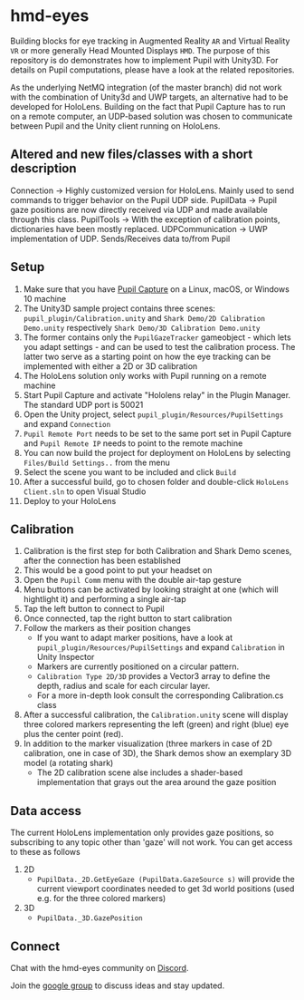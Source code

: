# hmd-eyes

Building blocks for eye tracking in Augmented Reality `AR` and Virtual Reality `VR` or more generally Head Mounted Displays `HMD`.
The purpose of this repository is do demonstrates how to implement Pupil with Unity3D.
For details on Pupil computations, please have a look at the related repositories.

As the underlying NetMQ integration (of the master branch) did not work with the combination of Unity3d and UWP targets, an alternative had to be developed for HoloLens.
Building on the fact that Pupil Capture has to run on a remote computer, an UDP-based solution was chosen to communicate between Pupil and the Unity client running on HoloLens.  

## Altered and new files/classes with a short description
Connection -> Highly customized version for HoloLens. Mainly used to send commands to trigger behavior on the Pupil UDP side.
PupilData -> Pupil gaze positions are now directly received via UDP and made available through this class.
PupilTools -> With the exception of calibration points, dictionaries have been mostly replaced.
UDPCommunication -> UWP implementation of UDP. Sends/Receives data to/from Pupil

## Setup

1. Make sure that you have [Pupil Capture](https://github.com/pupil-labs/pupil/releases/latest) on a Linux, macOS, or Windows 10 machine
2. The Unity3D sample project contains three scenes: `pupil_plugin/Calibration.unity` and `Shark Demo/2D Calibration Demo.unity` respectively `Shark Demo/3D Calibration Demo.unity`
3. The former contains only the `PupilGazeTracker` gameobject - which lets you adapt settings - and can be used to test the calibration process. The latter two serve as a starting point on how the eye tracking can be implemented with either a 2D or 3D calibration
4. The HoloLens solution only works with Pupil running on a remote machine
5. Start Pupil Capture and activate "Hololens relay" in the Plugin Manager. The standard UDP port is 50021
6. Open the Unity project, select `pupil_plugin/Resources/PupilSettings` and expand `Connection`
7. `Pupil Remote Port` needs to be set to the same port set in Pupil Capture and `Pupil Remote IP` needs to point to the remote machine
8. You can now build the project for deployment on HoloLens by selecting `Files/Build Settings..` from the menu
9. Select the scene you want to be included and click `Build`
10. After a successful build, go to chosen folder and double-click `HoloLens Client.sln` to open Visual Studio
11. Deploy to your HoloLens

## Calibration

1. Calibration is the first step for both Calibration and Shark Demo scenes, after the connection has been established
2. This would be a good point to put your headset on
3. Open the `Pupil Comm` menu with the double air-tap gesture
4. Menu buttons can be activated by looking straight at one (which will hightlight it) and performing a single air-tap
5. Tap the left button to connect to Pupil
6. Once connected, tap the right button to start calibration
7. Follow the markers as their position changes
	* If you want to adapt marker positions, have a look at `pupil_plugin/Resources/PupilSettings` and expand `Calibration` in Unity Inspector
	* Markers are currently positioned on a circular pattern. 
	* `Calibration Type 2D/3D` provides a Vector3 array to define the depth, radius and scale for each circular layer.
	* For a more in-depth look consult the corresponding Calibration.cs class
7. After a successful calibration, the `Calibration.unity` scene will display three colored markers representing the left (green) and right (blue) eye plus the center point (red).
8. In addition to the marker visualization (three markers in case of 2D calibration, one in case of 3D), the Shark demos show an exemplary 3D model (a rotating shark)
	* The 2D calibration scene alse includes a shader-based implementation that grays out the area around the gaze position
	
## Data access

The current HoloLens implementation only provides gaze positions, so subscribing to any topic other than 'gaze' will not work. You can get access to these as follows
1. 2D
	* `PupilData._2D.GetEyeGaze (PupilData.GazeSource s)` will provide the current viewport coordinates needed to get 3d world positions (used e.g. for the three colored markers)
2. 3D
	* `PupilData._3D.GazePosition`

## Connect

Chat with the hmd-eyes community on [Discord](https://discord.gg/PahDtSH).

Join the [google group](https://groups.google.com/forum/#!forum/hmd-eyes) to discuss ideas and stay updated. 



